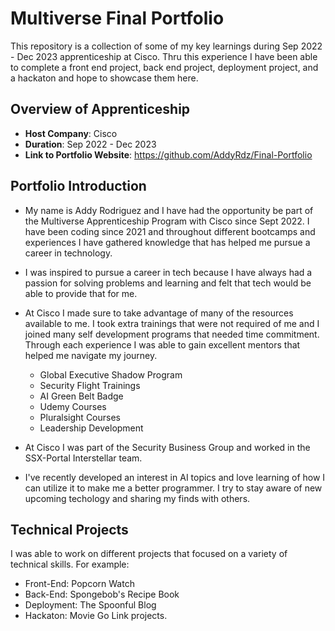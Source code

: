 # Multiverse Final Portfolio

This repository is a collection of some of my key learnings during Sep 2022 - Dec 2023 apprenticeship at Cisco. Thru this experience I have been able to complete a front end project, back end project, deployment project, and a hackaton and hope to showcase them here. 



## Overview of Apprenticeship
- **Host Company**: Cisco
- **Duration**: Sep 2022 - Dec 2023
- **Link to Portfolio Website**: https://github.com/AddyRdz/Final-Portfolio

## Portfolio Introduction
- My name is Addy Rodriguez and I have had the opportunity be part of the Multiverse Apprenticeship Program with Cisco since Sept 2022. I have been coding since 2021 and throughout different bootcamps and experiences I have gathered knowledge that has helped me pursue a career in technology. 
- I was inspired to pursue a career in tech because I have always had a passion for solving problems and learning and felt that tech would be able to provide that for me. 
- At Cisco I made sure to take advantage of many of the resources available to me. I took extra trainings that were not required of me and I joined many self development programs that needed time commitment. Through each experience I was able to gain excellent mentors that helped me navigate my journey.
  - Global Executive Shadow Program
  - Security Flight Trainings
  - AI Green Belt Badge
  - Udemy Courses
  - Pluralsight Courses
  - Leadership Development

- At Cisco I was part of the Security Business Group and worked in the SSX-Portal Interstellar team.
- I've recently developed an interest in AI topics and love learning of how I can utilize it to make me a better programmer. I try to stay aware of new upcoming techology and sharing my finds with others.

## Technical Projects
I was able to work on different projects that focused on a variety of technical skills. For example:
- Front-End: Popcorn Watch
- Back-End: Spongebob's Recipe Book
- Deployment: The Spoonful Blog
- Hackaton: Movie Go
Link projects. 
